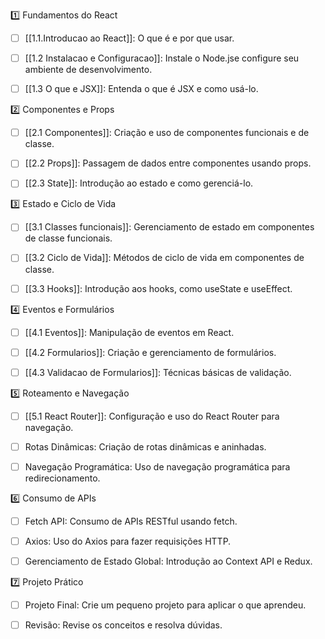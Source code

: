 

1️⃣ Fundamentos do React
- [ ] [[1.1.Introducao ao React]]: O que é e por que usar.
- [ ] [[1.2 Instalacao e Configuracao]]: Instale o Node.jse configure seu ambiente de desenvolvimento.
- [ ] [[1.3 O que e JSX]]: Entenda o que é JSX e como usá-lo.


2️⃣ Componentes e Props
- [ ] [[2.1 Componentes]]: Criação e uso de componentes funcionais e de classe.
- [ ] [[2.2 Props]]: Passagem de dados entre componentes usando props.
- [ ] [[2.3 State]]: Introdução ao estado e como gerenciá-lo.


3️⃣ Estado e Ciclo de Vida
- [ ] [[3.1  Classes funcionais]]: Gerenciamento de estado em componentes de classe funcionais.
- [ ] [[3.2 Ciclo de Vida]]: Métodos de ciclo de vida em componentes de classe.
- [ ] [[3.3 Hooks]]: Introdução aos hooks, como useState e useEffect.


4️⃣ Eventos e Formulários
- [ ] [[4.1 Eventos]]: Manipulação de eventos em React.
- [ ] [[4.2 Formularios]]: Criação e gerenciamento de formulários.
- [ ] [[4.3 Validacao de Formularios]]: Técnicas básicas de validação.


5️⃣ Roteamento e Navegação
- [ ] [[5.1 React Router]]: Configuração e uso do React Router para navegação.
- [ ] Rotas Dinâmicas: Criação de rotas dinâmicas e aninhadas.
- [ ] Navegação Programática: Uso de navegação programática para redirecionamento.


6️⃣ Consumo de APIs
- [ ] Fetch API: Consumo de APIs RESTful usando fetch.
- [ ] Axios: Uso do Axios para fazer requisições HTTP.
- [ ] Gerenciamento de Estado Global: Introdução ao Context API e Redux.


7️⃣ Projeto Prático
- [ ] Projeto Final: Crie um pequeno projeto para aplicar o que aprendeu.
- [ ] Revisão: Revise os conceitos e resolva dúvidas.











